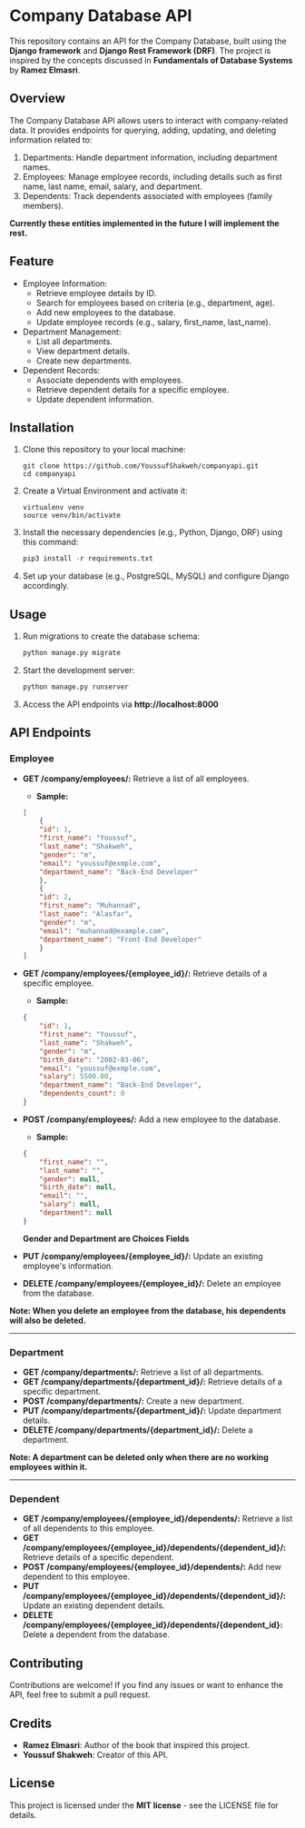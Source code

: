 # Company Database API
This repository contains an API for the Company Database, built using the **Django framework** and **Django Rest Framework (DRF)**. The project is inspired by the concepts discussed in **Fundamentals of Database Systems** by **Ramez Elmasri**.

## Overview
The Company Database API allows users to interact with company-related data. It provides endpoints for querying, adding, updating, and deleting information related to:

1. Departments: Handle department information, including department names.
2. Employees: Manage employee records, including details such as first name, last name, email, salary, and department.
3. Dependents: Track dependents associated with employees (family members).

**Currently these entities implemented in the future I will implement the rest.**

## Feature
- Employee Information:
  - Retrieve employee details by ID.
  - Search for employees based on criteria (e.g., department, age).
  - Add new employees to the database.
  - Update employee records (e.g., salary, first_name, last_name).
- Department Management:
  - List all departments.
  - View department details.
  - Create new departments.
- Dependent Records:
  - Associate dependents with employees.
  - Retrieve dependent details for a specific employee.
  - Update dependent information.

## Installation
1. Clone this repository to your local machine:
	```
	git clone https://github.com/YoussufShakweh/companyapi.git
	cd companyapi
	```
2. Create a Virtual Environment and activate it:
	```
	virtualenv venv
	source venv/bin/activate
	```
3. Install the necessary dependencies (e.g., Python, Django, DRF) using this command:
	```python
	pip3 install -r requirements.txt
	```
4. Set up your database (e.g., PostgreSQL, MySQL) and configure Django accordingly.

## Usage
1. Run migrations to create the database schema:
	```python
	python manage.py migrate
	```
2. Start the development server:
	```python
	python manage.py runserver
	```
3. Access the API endpoints via **http://localhost:8000**

## API Endpoints

### Employee
- **GET /company/employees/:** Retrieve a list of all employees.
	- **Sample:**
	```json
	[
	    {
		"id": 1,
		"first_name": "Youssuf",
		"last_name": "Shakweh",
		"gender": "m",
		"email": "youssuf@exmple.com",
		"department_name": "Back-End Developer"
	    },
	    {
		"id": 2,
		"first_name": "Muhannad",
		"last_name": "Alasfar",
		"gender": "m",
		"email": "muhannad@example.com",
		"department_name": "Front-End Developer"
	    }
	]
	```
- **GET /company/employees/{employee_id}/:** Retrieve details of a specific employee.
	- **Sample:**
	```json
 	{
	    "id": 1,
	    "first_name": "Youssuf",
	    "last_name": "Shakweh",
	    "gender": "m",
	    "birth_date": "2002-03-06",
	    "email": "youssuf@exmple.com",
	    "salary": 5500.00,
	    "department_name": "Back-End Developer",
	    "dependents_count": 0
	}
	```
- **POST /company/employees/:** Add a new employee to the database.
  	- **Sample:**
	```json
	{
	    "first_name": "",
	    "last_name": "",
	    "gender": null,
	    "birth_date": null,
	    "email": "",
	    "salary": null,
	    "department": null
	}
	 ```
  	**Gender and Department are Choices Fields**
   
- **PUT /company/employees/{employee_id}/:** Update an existing employee's information.
- **DELETE /company/employees/{employee_id}/:** Delete an employee from the database.

**Note: When you delete an employee from the database, his dependents will also be deleted.**

____

### Department
- **GET /company/departments/:** Retrieve a list of all departments.
- **GET /company/departments/{department_id}/:** Retrieve details of a specific department.
- **POST /company/departments/:** Create a new department.
- **PUT /company/departments/{department_id}/:** Update department details.
- **DELETE /company/departments/{department_id}/:** Delete a department.

**Note: A department can be deleted only when there are no working employees within it.**

____

### Dependent
- **GET /company/employees/{employee_id}/dependents/:** Retrieve a list of all dependents to this employee.
- **GET /company/employees/{employee_id}/dependents/{dependent_id}/:** Retrieve details of a specific dependent.
- **POST /company/employees/{employee_id}/dependents/:** Add new dependent to this employee.
- **PUT /company/employees/{employee_id}/dependents/{dependent_id}/:** Update an existing dependent details.
- **DELETE /company/employees/{employee_id}/dependents/{dependent_id}:** Delete a dependent from the database.

## Contributing
Contributions are welcome! If you find any issues or want to enhance the API, feel free to submit a pull request.

## Credits
- **Ramez Elmasri**: Author of the book that inspired this project.
- **Youssuf Shakweh**: Creator of this API.

## License
This project is licensed under the **MIT license** - see the LICENSE file for details. 

